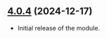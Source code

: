 ## [4.0.4](https://github.com/e-Spirit/youtube-integration-example/compare/v4.0.4) (2024-12-17)

* Initial release of the module.
